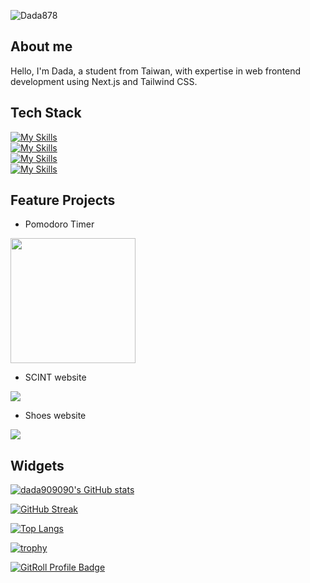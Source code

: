 <p> <img src="https://komarev.com/ghpvc/?username=Dada878&label=Profile%20views&color=0e75b6&style=flat" alt="Dada878" /> </p>

## About me
Hello, I'm Dada, a student from Taiwan, with expertise in web frontend development using Next.js and Tailwind CSS.

## Tech Stack
[![My Skills](https://skillicons.dev/icons?i=python,javascript,cs,php,html,css,scss)](https://skillicons.dev)\
[![My Skills](https://skillicons.dev/icons?i=nodejs,cpp,unity,vue,flutter,react,mysql)](https://skillicons.dev)\
[![My Skills](https://skillicons.dev/icons?i=bootstrap,discord,git,vscode,github,md,sqlite)](https://skillicons.dev)\
[![My Skills](https://skillicons.dev/icons?i=visualstudio,typescript,powershell,linux,heroku,androidstudio,dart)](https://skillicons.dev)

## Feature Projects
- Pomodoro Timer

<img src="https://github.com/dada878/dada878/assets/37009584/0ee32af5-c0ef-4b49-a68d-47510a258364" width=200 />

- SCINT website

<img src="https://github.com/dada878/dada878/assets/37009584/b546bbc5-2261-4bb6-813d-ef7e50a95832">

- Shoes website

<img src="https://github.com/dada878/dada878/assets/37009584/600208e0-7c65-45d0-a99d-157d2375b628">

## Widgets

[![dada909090's GitHub stats](https://github-readme-stats.vercel.app/api?username=dada878&show_icons=true&theme=dark)](https://github.com/anuraghazra/github-readme-stats)

[![GitHub Streak](https://streak-stats.demolab.com?user=dada878&theme=dark)](https://git.io/streak-stats)

[![Top Langs](https://github-readme-stats.vercel.app/api/top-langs/?username=dada878&theme=dark)](https://github.com/anuraghazra/github-readme-stats)

[![trophy](https://github-profile-trophy.vercel.app/?username=dada878&theme=onedark)](https://github.com/ryo-ma/github-profile-trophy)

<a href="https://gitroll.io/profile/uxtvWN0Jf5paRd8WAQH7tXHaBAep1" target="_blank"><img src="https://gitroll.io/api/badges/profiles/v1/uxtvWN0Jf5paRd8WAQH7tXHaBAep1?theme=tokyoNight" alt="GitRoll Profile Badge"/></a>
